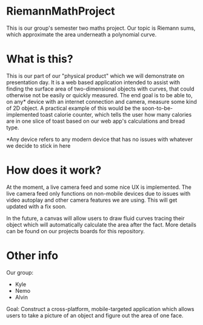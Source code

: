 # RiemannMathProject
This is our group's semester two maths project. Our topic is Riemann sums, which approximate the area underneath a polynomial curve.

# What is this?

This is our part of our "physical product" which we will demonstrate on presentation day. It is a web based application intended to assist with finding the surface area of two-dimensional objects with curves, that could otherwise not be easily or quickly measured. The end goal is to be able to, on any* device with an internet connection and camera, measure some kind of 2D object. A practical example of this would be the soon-to-be-implemented toast calorie counter, which tells the user how many calories are in one slice of toast based on our web app's calculations and bread type.

*Any device refers to any modern device that has no issues with whatever we decide to stick in here

# How does it work?

At the moment, a live camera feed and some nice UX is implemented. The live camera feed only functions on non-mobile devices due to issues with video autoplay and other camera features we are using. This will get updated with a fix soon.

In the future, a canvas will allow users to draw fluid curves tracing their object which will automatically calculate the area after the fact. More details can be found on our projects boards for this repository.

# Other info

Our group: 
- Kyle
- Nemo
- Alvin

Goal: Construct a cross-platform, mobile-targeted application which allows users to take a picture of an object and figure out the area of one face.
